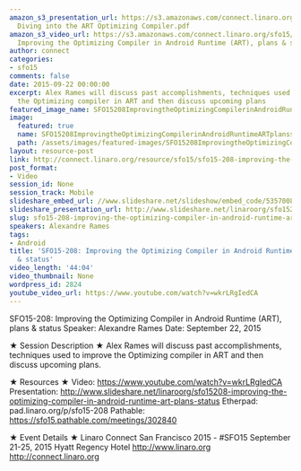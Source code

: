 ```yaml
---
amazon_s3_presentation_url: https://s3.amazonaws.com/connect.linaro.org/sfo15/Presentations/09-22-Tuesday/SFO15-208-
  Diving into the ART Optimizing Compiler.pdf
amazon_s3_video_url: https://s3.amazonaws.com/connect.linaro.org/sfo15/Videos/09-22-Tuesday/SFO15-208
  Improving the Optimizing Compiler in Android Runtime (ART), plans & status.mp4
author: connect
categories:
- sfo15
comments: false
date: 2015-09-22 00:00:00
excerpt: Alex Rames will discuss past accomplishments, techniques used to improve
  the Optimizing compiler in ART and then discuss upcoming plans
featured_image_name: SFO15208ImprovingtheOptimizingCompilerinAndroidRuntimeARTplansstatus.jpg
image:
  featured: true
  name: SFO15208ImprovingtheOptimizingCompilerinAndroidRuntimeARTplansstatus.jpg
  path: /assets/images/featured-images/SFO15208ImprovingtheOptimizingCompilerinAndroidRuntimeARTplansstatus.jpg
layout: resource-post
link: http://connect.linaro.org/resource/sfo15/sfo15-208-improving-the-optimizing-compiler-in-android-runtime-art-plans-status/
post_format:
- Video
session_id: None
session_track: Mobile
slideshare_embed_url: //www.slideshare.net/slideshow/embed_code/53570086
slideshare_presentation_url: http://www.slideshare.net/linaroorg/sfo15208-improving-the-optimizing-compiler-in-android-runtime-art-plans-status
slug: sfo15-208-improving-the-optimizing-compiler-in-android-runtime-art-plans-status
speakers: Alexandre Rames
tags:
- Android
title: 'SFO15-208: Improving the Optimizing Compiler in Android Runtime (ART), plans
  & status'
video_length: '44:04'
video_thumbnail: None
wordpress_id: 2824
youtube_video_url: https://www.youtube.com/watch?v=wkrLRgIedCA
---
```


SFO15-208: Improving the Optimizing Compiler in Android Runtime (ART), plans & status
Speaker:  Alexandre Rames
Date: September 22, 2015

★ Session Description ★
Alex Rames will discuss past accomplishments, techniques used to improve the Optimizing compiler in ART and then discuss upcoming plans.

★ Resources ★ 
Video: https://www.youtube.com/watch?v=wkrLRgIedCA
Presentation:  http://www.slideshare.net/linaroorg/sfo15208-improving-the-optimizing-compiler-in-android-runtime-art-plans-status
Etherpad: pad.linaro.org/p/sfo15-208
Pathable: https://sfo15.pathable.com/meetings/302840                          

★ Event Details ★ 
Linaro Connect San Francisco 2015 - #SFO15 
September 21-25, 2015 
Hyatt Regency Hotel 
http://www.linaro.org
http://connect.linaro.org
